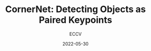 ---
layout: seminar-post
title: "CornerNet: Detecting Objects as Paired Keypoints"
subtitle: 'ECCV'
categories: Computer Vision
tags: [Object-Detection]
date: 2022-05-30
pdf_url: 'https://drive.google.com/file/d/1hqGV8CSYtFPTCwbrt9kOThXq_6uHZ_xq/view?usp=sharing'
---